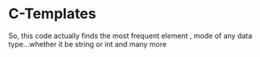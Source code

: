 # C-Templates
So, this code actually finds the most frequent element , mode of any data type...whether it be string or int and many more
